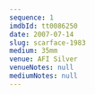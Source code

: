 ```yaml
---
sequence: 1
imdbId: tt0086250
date: 2007-07-14
slug: scarface-1983
medium: 35mm
venue: AFI Silver
venueNotes: null
mediumNotes: null
---
```


